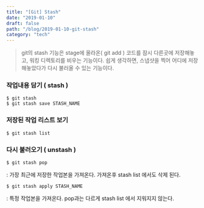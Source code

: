 ```yaml
---
title: "[Git] Stash"
date: "2019-01-10"
draft: false
path: "/blog/2019-01-10-git-stash"
category: "tech"
---
```


> git의 stash 기능은 stage에 올라온( git add ) 코드를 잠시 다른곳에 저장해놓고, 워킹 디렉토리를 비우는 기능이다. 쉽게 생각하면, 스냅샷을 찍어 어디에 저장해놓았다가 다시 불러올 수 있는 기능이다.

### 작업내용 담기 ( stash )

```text
$ git stash
$ git stash save STASH_NAME
```

### 저장된 작업 리스트 보기

```text
$ git stash list
```

### 다시 불러오기 ( unstash )

```text
$ git stash pop
```

: 가장 최근에 저장한 작업본을 가져온다. 가져온후 stash list 에서도 삭제 된다.

```text
$ git stash apply STASH_NAME
```

: 특정 작업본을 가져온다. pop과는 다르게 stash list 에서 지워지지 않는다.
